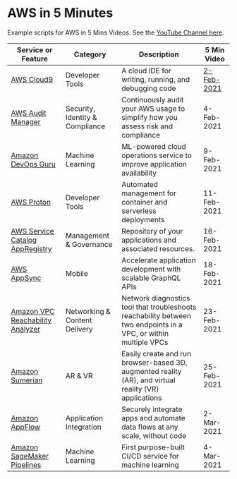# AWS in 5 Minutes
Example scripts for AWS in 5 Mins Videos. See the [YouTube Channel here](https://www.youtube.com/playlist?list=PL9sBDyLU4vNQYcjBCVmhQdOElguNXcRPK).

Service or Feature | Category | Description | 5 Min Video
---------- | ------------ | ------------ | ------------
[AWS Cloud9](./cloud9) | Developer Tools | A cloud IDE for writing, running, and debugging code | [2-Feb-2021](https://youtu.be/ZTPgkD7_0Mk)
[AWS Audit Manager](./audit-manager) | Security, Identity & Compliance | Continuously audit your AWS usage to simplify how you assess risk and compliance | 4-Feb-2021
[Amazon DevOps Guru](./devops-guru) | Machine Learning | ML-powered cloud operations service to improve application availability | 9-Feb-2021
[AWS Proton](./proton) | Developer Tools | Automated management for container and serverless deployments | 11-Feb-2021
[AWS Service Catalog AppRegistry](./appregistry) | Management & Governance | Repository of your applications and associated resources. | 16-Feb-2021
[AWS AppSync](./appsync) | Mobile | Accelerate application development with scalable GraphQL APIs | 18-Feb-2021
[Amazon VPC Reachability Analyzer](./vpc-reachability) | Networking & Content Delivery | Network diagnostics tool that troubleshoots reachability between two endpoints in a VPC, or within multiple VPCs | 23-Feb-2021
[Amazon Sumerian](./sumerian) | AR & VR | Easily create and run browser-based 3D, augmented reality (AR), and virtual reality (VR) applications | 25-Feb-2021
[Amazon AppFlow](https://aws.amazon.com/appflow/) | Application Integration | Securely integrate apps and automate data flows at any scale, without code | 2-Mar-2021
[Amazon SageMaker Pipelines](https://aws.amazon.com/sagemaker/pipelines/) | Machine Learning | First purpose-built CI/CD service for machine learning | 4-Mar-2021